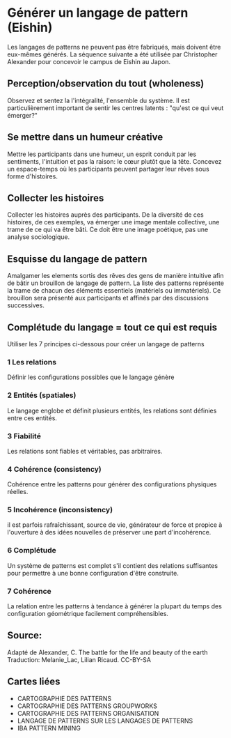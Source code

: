
# Générer un langage de pattern (Eishin)

Les langages de patterns ne peuvent pas être fabriqués, mais doivent être eux-mêmes générés. La séquence suivante a été utilisée par Christopher Alexander pour concevoir le campus de Eishin au Japon.

## Perception/observation du tout (wholeness)
Observez et sentez la l'intégralité, l'ensemble du système. Il est particulièrement important de sentir les centres latents : "qu'est ce qui veut émerger?"

## Se mettre dans un humeur créative
Mettre les participants dans une humeur, un esprit conduit par les sentiments, l'intuition et pas la raison: le cœur plutôt que la tête.
Concevez un espace-temps où les participants peuvent partager leur rêves sous forme d'histoires.

## Collecter les histoires
Collecter les histoires  auprès des participants. De la diversité de ces histoires, de ces exemples, va émerger une image mentale collective, une trame de ce qui va être bâti.
Ce doit être une image poétique, pas une analyse sociologique.

## Esquisse du langage de pattern
Amalgamer les elements sortis des rêves des gens de manière intuitive afin de bâtir un brouillon de langage de pattern. La liste des patterns représente la trame de chacun des éléments essentiels (matériels ou immatériels).
Ce brouillon sera présenté aux participants et affinés par des discussions successives.

## Complétude du langage = tout ce qui est requis
Utiliser les 7 principes ci-dessous pour créer un langage de patterns

### 1 Les relations
Définir les configurations possibles que le langage génère

### 2 Entités (spatiales)
Le langage englobe et définit plusieurs entités, les relations sont définies entre ces entités.

### 3 Fiabilité
Les relations sont fiables et véritables, pas arbitraires.

### 4 Cohérence (consistency)
Cohérence entre les patterns pour générer des configurations physiques réelles.

### 5 Incohérence (inconsistency)
il est parfois rafraîchissant, source de vie, générateur de force et propice à l'ouverture à des idées nouvelles de préserver une part d'incohérence.

### 6 Complétude
Un système de patterns est complet s'il contient des relations suffisantes pour permettre à une bonne configuration d'être construite.

### 7 Cohérence
La relation entre les patterns à tendance à générer la plupart du temps des configuration géométrique facilement compréhensibles.


## Source:
Adapté de Alexander, C. The battle for the life and beauty of the earth
Traduction: Melanie_Lac, Lilian Ricaud.
CC-BY-SA

## Cartes liées

- CARTOGRAPHIE DES PATTERNS
- CARTOGRAPHIE DES PATTERNS GROUPWORKS
- CARTOGRAPHIE DES PATTERNS ORGANISATION
- LANGAGE DE PATTERNS SUR LES LANGAGES DE PATTERNS
- IBA PATTERN MINING


